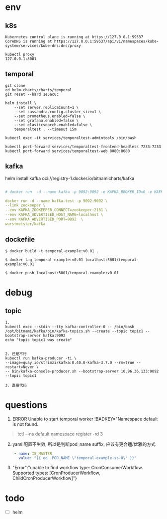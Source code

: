 
# env

## k8s
```shell
Kubernetes control plane is running at https://127.0.0.1:59537
CoreDNS is running at https://127.0.0.1:59537/api/v1/namespaces/kube-system/services/kube-dns:dns/proxy

kubectl proxy
127.0.0.1:8001

```

## temporal


```
git clone
cd helm-charts/charts/temporal
git reset --hard 1e5ac0c

helm install \                                          
    --set server.replicaCount=1 \
    --set cassandra.config.cluster_size=1 \
    --set prometheus.enabled=false \
    --set grafana.enabled=false \
    --set elasticsearch.enabled=false \
    temporaltest . --timeout 15m

```
```
kubectl exec -it services/temporaltest-admintools /bin/bash

kubectl port-forward services/temporaltest-frontend-headless 7233:7233
kubectl port-forward services/temporaltest-web 8080:8080
```

## kafka

helm install kafka oci://registry-1.docker.io/bitnamicharts/kafka

```yaml

# docker run  -d --name kafka -p 9092:9092 -e KAFKA_BROKER_ID=0 -e KAFKA_ZOOKEEPER_CONNECT=://10.0.4.13:2181 -e KAFKA_ADVERTISED_LISTENERS=PLAINTEXT://10.0.4.13:9092 -e KAFKA_LISTENERS=PLAINTEXT://0.0.0.0:9092 -t wurstmeister/kafka

docker run -d --name kafka-test -p 9092:9092 \
--link zookeeper \
--env KAFKA_ZOOKEEPER_CONNECT=zookeeper:2181 \
--env KAFKA_ADVERTISED_HOST_NAME=localhost \
--env KAFKA_ADVERTISED_PORT=9092  \
wurstmeister/kafka
```

## dockefile
```
$ docker build -t temporal-example:v0.01 .

$ docker tag temporal-example:v0.01 localhost:5001/temporal-example:v0.01

$ docker push localhost:5001/temporal-example:v0.01
```
# debug
## topic
```
1.
kubectl exec --stdin --tty kafka-controller-0 -- /bin/bash
/opt/bitnami/kafka/bin/kafka-topics.sh --create --topic topic1 --bootstrap-server kafka:9092 
echo "topic topic1 was create"


2. 还是不行
kubectl run kafka-producer -ti \
--image=quay.io/strimzi/kafka:0.40.0-kafka-3.7.0 --rm=true --restart=Never \
-- bin/kafka-console-producer.sh --bootstrap-server 10.96.36.133:9092 --topic topic1

3. 直接代码
```
# questions

1. ERROR Unable to start temporal worker !BADKEY="Namespace default is not found.
> tctl --ns default namespace register -rd 3


2. yaml 配置不生效, 所以是判断pod_name suffix, 应该有更合适/优雅的方式
```yaml
    - name: IS_MASTER
      value: "{{ eq .POD_NAME \"temporal-example-ss-0\" }}"
```

3. "Error":"unable to find workflow type: CronConsumerWorkflow. Supported types: [CronProducerWorkflow, ChildCronProducerWorkflow]"}

# todo
- [ ] helm 